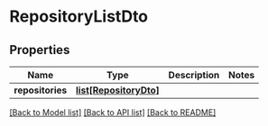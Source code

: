 # RepositoryListDto

## Properties
Name | Type | Description | Notes
------------ | ------------- | ------------- | -------------
**repositories** | [**list[RepositoryDto]**](RepositoryDto.md) |  | 

[[Back to Model list]](../README.md#documentation-for-models) [[Back to API list]](../README.md#documentation-for-api-endpoints) [[Back to README]](../README.md)

